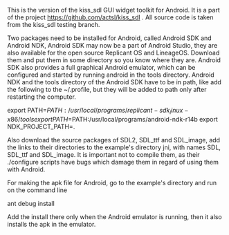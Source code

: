This is the version of the kiss_sdl GUI widget toolkit for Android. It is a part of the project https://github.com/actsl/kiss_sdl . All source code is taken from the kiss_sdl testing branch.

Two packages need to be installed for Android, called Android SDK and Android NDK, Android SDK may now be a part of Android Studio, they are also available for the open source Replicant OS and LineageOS. Download them and put them in some directory so you know where they are. Android SDK also provides a full graphical Android emulator, which can be configured and started by running android in the tools directory. Android NDK and the tools directory of the Android SDK have to be in path, like add the following to the ~/.profile, but they will be added to path only after restarting the computer.

export PATH=$PATH:/usr/local/programs/replicant-sdk_linux-x86/tools
export PATH=$PATH:/usr/local/programs/android-ndk-r14b
export NDK_PROJECT_PATH=.

Also download the source packages of SDL2, SDL_ttf and SDL_image, add the links to their directories to the example's directory jni, with names SDL, SDL_ttf and SDL_image. It is important not to compile them, as their ./configure scripts have bugs which damage them in regard of using them with Android.

For making the apk file for Android, go to the example's directory and run on the command line

ant debug install

Add the install there only when the Android emulator is running, then it also installs the apk in the emulator.

